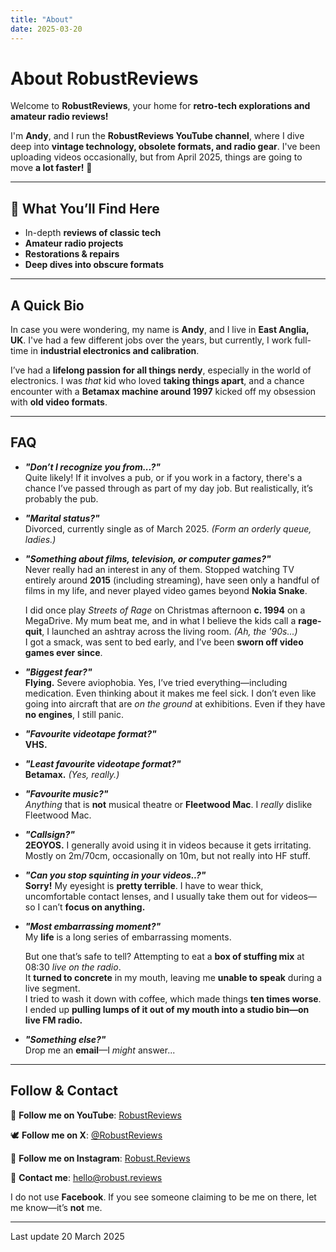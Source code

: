 ```yaml
---
title: "About"
date: 2025-03-20
---
```


# About RobustReviews  

Welcome to **RobustReviews**, your home for **retro-tech explorations and amateur radio reviews!**  

I'm **Andy**, and I run the **RobustReviews YouTube channel**, where I dive deep into **vintage technology, obsolete formats, and radio gear**. I've been uploading videos occasionally, but from April 2025, things are going to move **a lot faster!** 🚀  

***  

## 📡 What You’ll Find Here  
- In-depth **reviews of classic tech**  
- **Amateur radio projects**  
- **Restorations & repairs**  
- **Deep dives into obscure formats**  

***  

## **A Quick Bio**  

In case you were wondering, my name is **Andy**, and I live in **East Anglia, UK**. I've had a few different jobs over the years, but currently, I work full-time in **industrial electronics and calibration**.  

I’ve had a **lifelong passion for all things nerdy**, especially in the world of electronics. I was *that* kid who loved **taking things apart**, and a chance encounter with a **Betamax machine around 1997** kicked off my obsession with **old video formats**.  

***  

## **FAQ**  

- **_"Don’t I recognize you from...?"_**  
  Quite likely! If it involves a pub, or if you work in a factory, there's a chance I’ve passed through as part of my day job. But realistically, it’s probably the pub.  

- **_"Marital status?"_**  
  Divorced, currently single as of March 2025. *(Form an orderly queue, ladies.)*  

- **_"Something about films, television, or computer games?"_**  
  Never really had an interest in any of them. Stopped watching TV entirely around **2015** (including streaming), have seen only a handful of films in my life, and never played video games beyond **Nokia Snake**.  

  I did once play *Streets of Rage* on Christmas afternoon **c. 1994** on a MegaDrive. My mum beat me, and in what I believe the kids call a **rage-quit**, I launched an ashtray across the living room. *(Ah, the '90s...)*  
  I got a smack, was sent to bed early, and I’ve been **sworn off video games ever since**.  

- **_"Biggest fear?"_**  
  **Flying.** Severe aviophobia. Yes, I’ve tried everything—including medication. Even thinking about it makes me feel sick. I don’t even like going into aircraft that are *on the ground* at exhibitions. Even if they have **no engines**, I still panic.  

- **_"Favourite videotape format?"_**  
  **VHS.**  

- **_"Least favourite videotape format?"_**  
  **Betamax.** *(Yes, really.)*  

- **_"Favourite music?"_**  
  *Anything* that is **not** musical theatre or **Fleetwood Mac**. I *really* dislike Fleetwood Mac.  

- **_"Callsign?"_**  
  **2EOYOS.** I generally avoid using it in videos because it gets irritating. Mostly on 2m/70cm, occasionally on 10m, but not really into HF stuff.  

- **_"Can you stop squinting in your videos..?"_**  
  **Sorry!** My eyesight is **pretty terrible**. I have to wear thick, uncomfortable contact lenses, and I usually take them out for videos—so I can’t **focus on anything.**  

- **_"Most embarrassing moment?"_**  
  My **life** is a long series of embarrassing moments.  

  But one that’s safe to tell? Attempting to eat a **box of stuffing mix** at 08:30 *live on the radio*.  
  It **turned to concrete** in my mouth, leaving me **unable to speak** during a live segment.  
  I tried to wash it down with coffee, which made things **ten times worse**.  
  I ended up **pulling lumps of it out of my mouth into a studio bin—on live FM radio.**  

- **_"Something else?"_**  
  Drop me an **email**—I *might* answer...  

***  

## **Follow & Contact**  

🔗 **Follow me on YouTube**: [RobustReviews](https://www.youtube.com/YOUR_CHANNEL)  

🕊️ **Follow me on X**: [@RobustReviews](https://x.com/RobustReviews)  

📸 **Follow me on Instagram**: [Robust.Reviews](https://instagram.com/Robust.Reviews)  

📧 **Contact me**: hello@robust.reviews  

I do not use **Facebook**. If you see someone claiming to be me on there, let me know—it’s **not** me.  

---

Last update 20 March 2025